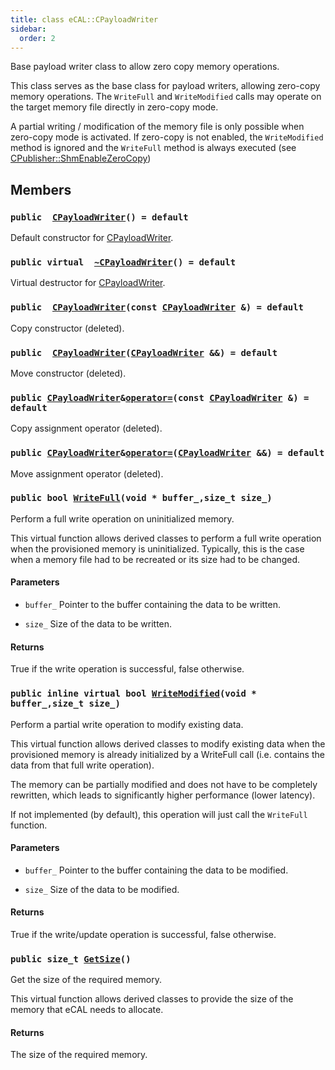 ```yaml
---
title: class eCAL::CPayloadWriter
sidebar:
  order: 2
---
```


Base payload writer class to allow zero copy memory operations.

This class serves as the base class for payload writers, allowing zero-copy memory operations. The `WriteFull` and `WriteModified` calls may operate on the target memory file directly in zero-copy mode.

A partial writing / modification of the memory file is only possible when zero-copy mode is activated. If zero-copy is not enabled, the `WriteModified` method is ignored and the `WriteFull` method is always executed (see [CPublisher::ShmEnableZeroCopy](src/content/docs/doxygen/md/ShmEnableZeroCopy.md#dc/d42/classeCAL_1_1CPublisher_1af057c139ad7f40fe6574e095f5ff806c))

## Members

### `public  `[`CPayloadWriter`](#dd/db1/classeCAL_1_1CPayloadWriter_1a287a1a3c0424f5998915cea0cde1c326)`() = default` 

Default constructor for [CPayloadWriter](#dd/db1/classeCAL_1_1CPayloadWriter).

### `public virtual  `[`~CPayloadWriter`](#dd/db1/classeCAL_1_1CPayloadWriter_1aa534d3e9315ab097cdc3d4e9332676ae)`() = default` 

Virtual destructor for [CPayloadWriter](#dd/db1/classeCAL_1_1CPayloadWriter).

### `public  `[`CPayloadWriter`](#dd/db1/classeCAL_1_1CPayloadWriter_1a5e0811d56d7ceb8f0ca3c52b98d17cdd)`(const `[`CPayloadWriter`](#dd/db1/classeCAL_1_1CPayloadWriter)` &) = default` 

Copy constructor (deleted).

### `public  `[`CPayloadWriter`](#dd/db1/classeCAL_1_1CPayloadWriter_1a110b6503c24323c369277ce51daa1710)`(`[`CPayloadWriter`](#dd/db1/classeCAL_1_1CPayloadWriter)` &&) = default` 

Move constructor (deleted).

### `public `[`CPayloadWriter`](#dd/db1/classeCAL_1_1CPayloadWriter)` & `[`operator=`](#dd/db1/classeCAL_1_1CPayloadWriter_1ac56421da31ffcf6b902536a4755bf818)`(const `[`CPayloadWriter`](#dd/db1/classeCAL_1_1CPayloadWriter)` &) = default` 

Copy assignment operator (deleted).

### `public `[`CPayloadWriter`](#dd/db1/classeCAL_1_1CPayloadWriter)` & `[`operator=`](#dd/db1/classeCAL_1_1CPayloadWriter_1a61bd311744ce4c5ee82e78d1e7d985cd)`(`[`CPayloadWriter`](#dd/db1/classeCAL_1_1CPayloadWriter)` &&) = default` 

Move assignment operator (deleted).

### `public bool `[`WriteFull`](#dd/db1/classeCAL_1_1CPayloadWriter_1a2d4fd3818680de453cf3ac755338bb2c)`(void * buffer_,size_t size_)` 

Perform a full write operation on uninitialized memory.

This virtual function allows derived classes to perform a full write operation when the provisioned memory is uninitialized. Typically, this is the case when a memory file had to be recreated or its size had to be changed.

#### Parameters
* `buffer_` Pointer to the buffer containing the data to be written. 

* `size_` Size of the data to be written.

#### Returns
True if the write operation is successful, false otherwise.

### `public inline virtual bool `[`WriteModified`](#dd/db1/classeCAL_1_1CPayloadWriter_1a17324d2f99cb72e720910208458b368c)`(void * buffer_,size_t size_)` 

Perform a partial write operation to modify existing data.

This virtual function allows derived classes to modify existing data when the provisioned memory is already initialized by a WriteFull call (i.e. contains the data from that full write operation).

The memory can be partially modified and does not have to be completely rewritten, which leads to significantly higher performance (lower latency).

If not implemented (by default), this operation will just call the `WriteFull` function.

#### Parameters
* `buffer_` Pointer to the buffer containing the data to be modified. 

* `size_` Size of the data to be modified.

#### Returns
True if the write/update operation is successful, false otherwise.

### `public size_t `[`GetSize`](#dd/db1/classeCAL_1_1CPayloadWriter_1a32092e1db64f84bd86429df86824835c)`()` 

Get the size of the required memory.

This virtual function allows derived classes to provide the size of the memory that eCAL needs to allocate.

#### Returns
The size of the required memory.

